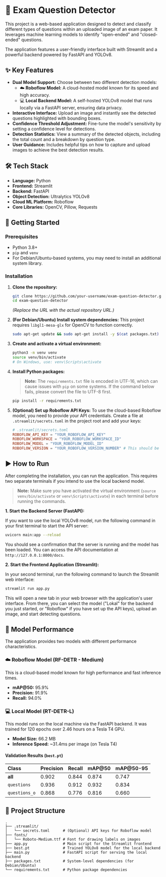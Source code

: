 # 📄 Exam Question Detector

This project is a web-based application designed to detect and classify different types of questions within an uploaded image of an exam paper. It leverages machine learning models to identify "open-ended" and "closed-ended" questions.

The application features a user-friendly interface built with Streamlit and a powerful backend powered by FastAPI and YOLOv8.

## ✨ Key Features

- **Dual Model Support:** Choose between two different detection models:
    - ☁️ **Roboflow Model:** A cloud-hosted model known for its speed and high accuracy.
    - 💻 **Local Backend Model:** A self-hosted YOLOv8 model that runs locally via a FastAPI server, ensuring data privacy.
- **Interactive Interface:** Upload an image and instantly see the detected questions highlighted with bounding boxes.
- **Confidence Threshold Adjustment:** Fine-tune the model's sensitivity by setting a confidence level for detections.
- **Detection Statistics:** View a summary of the detected objects, including the total count and a breakdown by question type.
- **User Guidance:** Includes helpful tips on how to capture and upload images to achieve the best detection results.

## 🛠️ Tech Stack

- **Language:** Python
- **Frontend:** Streamlit
- **Backend:** FastAPI
- **Object Detection:** Ultralytics YOLOv8
- **Cloud ML Platform:** Roboflow
- **Core Libraries:** OpenCV, Pillow, Requests

## 🚀 Getting Started

### Prerequisites

- Python 3.8+
- `pip` and `venv`
- For Debian/Ubuntu-based systems, you may need to install an additional system library.

### Installation

1.  **Clone the repository:**
    ```bash
    git clone https://github.com/your-username/exam-question-detector.git
    cd exam-question-detector
    ```
    *(Replace the URL with the actual repository URL.)*

2.  **(For Debian/Ubuntu) Install system dependencies:**
    This project requires `libgl1-mesa-glx` for OpenCV to function correctly.
    ```bash
    sudo apt-get update && sudo apt-get install -y $(cat packages.txt)
    ```

3.  **Create and activate a virtual environment:**
    ```bash
    python3 -m venv venv
    source venv/bin/activate
    # On Windows, use: venv\Scripts\activate
    ```

4.  **Install Python packages:**
    > **Note:** The `requirements.txt` file is encoded in UTF-16, which can cause issues with `pip` on some systems. If the command below fails, please convert the file to UTF-8 first.
    ```bash
    pip install -r requirements.txt
    ```

5.  **(Optional) Set up Roboflow API Keys:**
    To use the cloud-based Roboflow model, you need to provide your API credentials. Create a file at `.streamlit/secrets.toml` in the project root and add your keys:
    ```toml
    # .streamlit/secrets.toml
    ROBOFLOW_API_KEY = "YOUR_ROBOFLOW_API_KEY"
    ROBOFLOW_WORKSPACE = "YOUR_ROBOFLOW_WORKSPACE_ID"
    ROBOFLOW_MODEL = "YOUR_ROBOFLOW_MODEL_ID"
    ROBOFLOW_VERSION = "YOUR_ROBOFLOW_VERSION_NUMBER" # This should be a number, not a string
    ```

## ▶️ How to Run

After completing the installation, you can run the application. This requires two separate terminals if you intend to use the local backend model.

> **Note:** Make sure you have activated the virtual environment (`source venv/bin/activate` or `venv\Scripts\activate`) in each terminal before running the commands.

**1. Start the Backend Server (FastAPI):**

If you want to use the local YOLOv8 model, run the following command in your first terminal to start the API server:

```bash
uvicorn main:app --reload
```

You should see a confirmation that the server is running and the model has been loaded. You can access the API documentation at `http://127.0.0.1:8000/docs`.

**2. Start the Frontend Application (Streamlit):**

In your second terminal, run the following command to launch the Streamlit web interface:

```bash
streamlit run app.py
```

This will open a new tab in your web browser with the application's user interface. From there, you can select the model ("Lokal" for the backend you just started, or "Roboflow" if you have set up the API keys), upload an image, and start detecting questions.

## 🤖 Model Performance

The application provides two models with different performance characteristics.

### ☁️ Roboflow Model (RF-DETR - Medium)

This is a cloud-based model known for high performance and fast inference times.

- **mAP@50:** 95.9%
- **Precision:** 91.9%
- **Recall:** 94.0%

### 💻 Local Model (RT-DETR-L)

This model runs on the local machine via the FastAPI backend. It was trained for 120 epochs over 2.46 hours on a Tesla T4 GPU.

- **Model Size:** 66.2 MB
- **Inference Speed:** ~31.4ms per image (on Tesla T4)

#### Validation Results (`best.pt`)

| Class         | Precision | Recall | mAP@50 | mAP@50-95 |
|:--------------|:----------|:-------|:-------|:----------|
| **all**       | 0.902     | 0.844  | 0.874  | 0.747     |
| `questions`   | 0.936     | 0.912  | 0.932  | 0.834     |
| `questions_o` | 0.868     | 0.776  | 0.816  | 0.660     |

## 📁 Project Structure

```
.
├── .streamlit/
│   └── secrets.toml      # (Optional) API keys for Roboflow model
├── fonts/
│   └── Roboto-Medium.ttf # Font for drawing labels on images
├── app.py                # Main script for the Streamlit frontend
├── best.pt               # Trained YOLOv8 model for the local backend
├── main.py               # FastAPI script for serving the local backend
├── packages.txt          # System-level dependencies (for Debian/Ubuntu)
└── requirements.txt      # Python package dependencies
```

